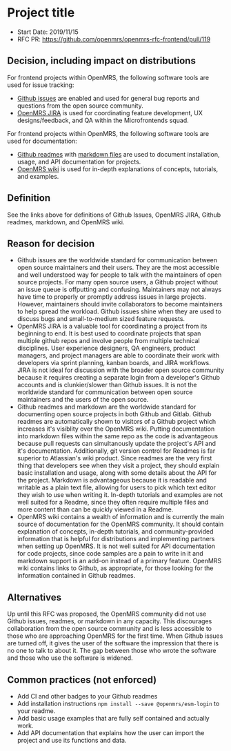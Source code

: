 # Project title
- Start Date: 2019/11/15
- RFC PR: https://github.com/openmrs/openmrs-rfc-frontend/pull/119

## Decision, including impact on distributions
For frontend projects within OpenMRS, the following software tools are used for issue tracking:

- [Github issues](https://help.github.com/en/github/managing-your-work-on-github/about-issues) are enabled and used for general bug reports and questions from the open source community.
- [OpenMRS JIRA](https://issues.openmrs.org/secure/Dashboard.jspa) is used for coordinating feature development, UX designs/feedback, and QA within the Microfrontends squad.

For frontend projects within OpenMRS, the following software tools are used for documentation:
- [Github readmes](https://help.github.com/en/github/creating-cloning-and-archiving-repositories/about-readmes) with [markdown files](https://guides.github.com/features/mastering-markdown/) are used to document installation, usage, and API documentation for projects.
- [OpenMRS wiki](https://wiki.openmrs.org/) is used for in-depth explanations of concepts, tutorials, and examples.

## Definition
See the links above for definitions of Github Issues, OpenMRS JIRA, Github readmes, markdown, and OpenMRS wiki.

## Reason for decision
- Github issues are the worldwide standard for communication between open source maintainers and their users. They are the most accessible and well understood way for people to talk with the maintainers of open source projects. For many open source users, a Github project without an issue queue is offputting and confusing. Maintainers may not always have time to properly or promptly address issues in large projects. However, maintainers should invite collaborators to become maintainers to help spread the workload. Github issues shine when they are used to discuss bugs and small-to-medium sized feature requests.
- OpenMRS JIRA is a valuable tool for coordinating a project from its beginning to end. It is best used to coordinate projects that span multiple github repos and involve people from multiple technical disciplines. User experience designers, QA engineers, product managers, and project managers are able to coordinate their work with developers via sprint planning, kanban boards, and JIRA workflows. JIRA is not ideal for discussion with the broader open source community because it requires creating a separate login from a developer's Github accounts and is clunkier/slower than Github issues. It is not the worldwide standard for communication between open source maintainers and the users of the open source.
- Github readmes and markdown are the worldwide standard for documenting open source projects in both Github and Gitlab. Github readmes are automatically shown to visitors of a Github project which increases it's visiblity over the OpenMRS wiki. Putting documentation into markdown files within the same repo as the code is advantageous because pull requests can simultanously update the project's API and it's documentation. Additionally, git version control for Readmes is far superior to Atlassian's wiki product. Since readmes are the very first thing that developers see when they visit a project, they should explain basic installation and usage, along with some details about the API for the project. Markdown is advantageous because it is readable and writable as a plain text file, allowing for users to pick which text editor they wish to use when writing it. In-depth tutorials and examples are not well suited for a Readme, since they often require multiple files and more content than can be quickly viewed in a Readme.
- OpenMRS wiki contains a wealth of information and is currently the main source of documentation for the OpenMRS community. It should contain explanation of concepts, in-depth tutorials, and community-provided information that is helpful for distributions and implementing partners when setting up OpenMRS. It is not well suited for API documentation for code projects, since code samples are a pain to write in it and markdown support is an add-on instead of a primary feature. OpenMRS wiki contains links to Github, as appropriate, for those looking for the information contained in Github readmes.

## Alternatives
Up until this RFC was proposed, the OpenMRS community did not use Github issues, readmes, or markdown in any capacity. This discourages collaboration from the open source community and is less accessible to those who are approaching OpenMRS for the first time. When Github issues are turned off, it gives the user of the software the impression that there is no one to talk to about it. The gap between those who wrote the software and those who use the software is widened.

## Common practices (not enforced)
- Add CI and other badges to your Github readmes
- Add installation instructions `npm install --save @openmrs/esm-login` to your readme.
- Add basic usage examples that are fully self contained and actually work.
- Add API documentation that explains how the user can import the project and use its functions and data.